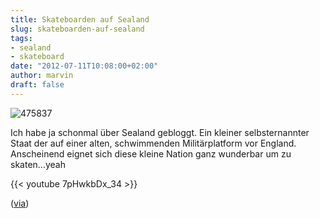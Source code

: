 ```yaml
---
title: Skateboarden auf Sealand
slug: skateboarden-auf-sealand
tags:
- sealand
- skateboard
date: "2012-07-11T10:08:00+02:00"
author: marvin
draft: false
---
```

![475837](/images/475837.jpg)

Ich habe ja schonmal über Sealand gebloggt. Ein kleiner selbsternannter
Staat der auf einer alten, schwimmenden Militärplatform vor England.
Anscheinend eignet sich diese kleine Nation ganz wunderbar um zu
skaten...yeah

{{< youtube 7pHwkbDx_34   >}}

([via](http://www.doobybrain.com/2012/07/11/skating-sealand-the-worlds-smallest-country/))